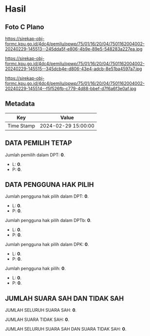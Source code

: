 # Hasil

## Foto C Plano

https://sirekap-obj-formc.kpu.go.id/4dc4/pemilu/ppwp/75/01/16/20/04/7501162004002-20240229-145513--245dda5f-e806-4b9e-89e5-548283a227ea.jpg

https://sirekap-obj-formc.kpu.go.id/4dc4/pemilu/ppwp/75/01/16/20/04/7501162004002-20240229-145515--345dcb4e-d806-43e4-adcb-8e51ba4597a7.jpg

https://sirekap-obj-formc.kpu.go.id/4dc4/pemilu/ppwp/75/01/16/20/04/7501162004002-20240229-145514--f5f526fb-c779-4d88-bbef-d7f6a6f3e0af.jpg


## Metadata

| Key        | Value               |
| ---------- | ------------------- |
| Time Stamp | 2024-02-29 15:00:00 |


## DATA PEMILIH TETAP

Jumlah pemilih dalam DPT: **0**.
 * L: **0**.
 * P: **0**.

## DATA PENGGUNA HAK PILIH

Jumlah pengguna hak pilih dalam DPT: **0**.
 * L: **0**.
 * P: **0**.

Jumlah pengguna hak pilih dalam DPTb: **0**.
 * L: **0**.
 * P: **0**.

Jumlah pengguna hak pilih dalam DPK: **0**.
 * L: **0**.
 * P: **0**.

Jumlah pengguna hak pilih: **0**.
 * L: **0**.
 * P: **0**.

## JUMLAH SUARA SAH DAN TIDAK SAH

JUMLAH SELURUH SUARA SAH: **0**.

JUMLAH SUARA TIDAK SAH: **0**.

JUMLAH SELURUH SUARA SAH DAN SUARA TIDAK SAH: **0**.


